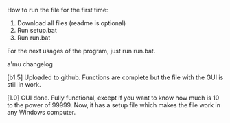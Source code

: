 How to run the file for the first time:
1. Download all files (readme is optional)
2. Run setup.bat
3. Run run.bat

For the next usages of the program, just run run.bat.

a'mu changelog

[b1.5]
Uploaded to github.
Functions are complete but the file with the GUI is still in work.

[1.0]
GUI done. Fully functional, except if you want to know how much is 10 to the power of 99999.
Now, it has a setup file which makes the file work in any Windows computer.
